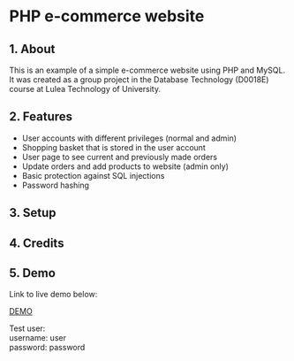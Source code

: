 # PHP e-commerce website
## 1. About
This is an example of a simple e-commerce website using PHP and MySQL.
It was created as a group project in the Database Technology (D0018E) course at Lulea Technology of University.

## 2. Features
- User accounts with different privileges (normal and admin)
- Shopping basket that is stored in the user account
- User page to see current and previously made orders
- Update orders and add products to website (admin only)
- Basic protection against SQL injections
- Password hashing

## 3. Setup

## 4. Credits

## 5. Demo
Link to live demo below:

[DEMO](http://markhakansson.com/ecommerce_example)

Test user:  
username: user  
password: password  
